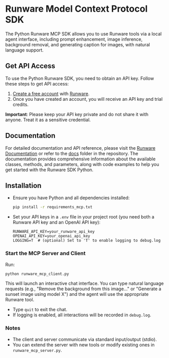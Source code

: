 # Runware Model Context Protocol SDK

The Python Runware MCP SDK allows you to use Runware tools via a local agent interface, including prompt enhancement, image inference, background removal, and generating caption for images, with natural language support.


## Get API Access

To use the Python Runware SDK, you need to obtain an API key. Follow these steps to get API access:

1. [Create a free account](https://my.runware.ai/) with [Runware](https://runware.ai/).
2. Once you have created an account, you will receive an API key and trial credits.

**Important**: Please keep your API key private and do not share it with anyone. Treat it as a sensitive credential.

## Documentation

For detailed documentation and API reference, please visit the [Runware Documentation](https://docs.runware.ai/) or refer to the [docs](docs) folder in the repository. The documentation provides comprehensive information about the available classes, methods, and parameters, along with code examples to help you get started with the Runware SDK Python.

## Installation


- Ensure you have Python and all dependencies installed:
  ```bash
  pip install -r requirements_mcp.txt
  ```
- Set your API keys in a `.env` file in your project root (you need both a Runware API key and an OpenAI API key):
  ```env
  RUNWARE_API_KEY=your_runware_api_key
  OPENAI_API_KEY=your_openai_api_key
  LOGGING=T  # (optional) Set to 'T' to enable logging to debug.log
  ```

### Start the MCP Server and Client

Run:
```bash
python runware_mcp_client.py
```

This will launch an interactive chat interface. You can type natural language requests (e.g., "Remove the background from this image..." or "Generate a sunset image using model X") and the agent will use the appropriate Runware tool.

- Type `quit` to exit the chat.
- If logging is enabled, all interactions will be recorded in `debug.log`.

### Notes
- The client and server communicate via standard input/output (stdio).
- You can extend the server with new tools or modify existing ones in `runware_mcp_server.py`.


